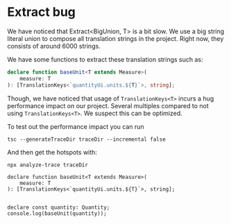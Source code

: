 Extract bug
===================

We have noticed that Extract<BigUnion, T> is a bit slow.
We use a big string literal union to compose all translation strings in the project. Right now, they consists
of around 6000 strings.

We have some functions to extract these translation strings such as:

```ts
declare function baseUnit<T extends Measure>(
    measure: T
): [TranslationKeys<`quantityUi.units.${T}`>, string];
```

Though, we have noticed that usage of `TranslationKeys<T>` incurs a hug performance impact on our project. Several multiples 
compared to not using `TranslationKeys<T>`. We suspect this can be optimized.

To test out the performance impact you can run 

```
tsc --generateTraceDir traceDir --incremental false
```
And then get the hotspots with:
```
npx analyze-trace traceDir
```

```
declare function baseUnit<T extends Measure>(
    measure: T
): [TranslationKeys<`quantityUi.units.${T}`>, string];


declare const quantity: Quantity;
console.log(baseUnit(quantity));
```